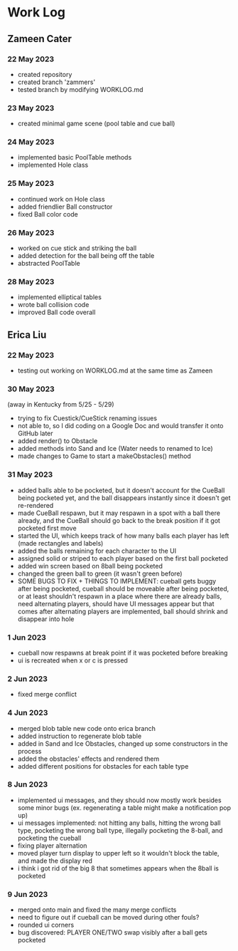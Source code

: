 # Work Log

## Zameen Cater

### 22 May 2023

- created repository
- created branch 'zammers'
- tested branch by modifying WORKLOG.md

### 23 May 2023
- created minimal game scene (pool table and cue ball)

### 24 May 2023
- implemented basic PoolTable methods
- implemented Hole class

### 25 May 2023
- continued work on Hole class
- added friendlier Ball constructor
- fixed Ball color code

### 26 May 2023
- worked on cue stick and striking the ball
- added detection for the ball being off the table
- abstracted PoolTable

### 28 May 2023
- implemented elliptical tables
- wrote ball collision code
- improved Ball code overall

## Erica Liu

### 22 May 2023

- testing out working on WORKLOG.md at the same time as Zameen

### 30 May 2023

(away in Kentucky from 5/25 - 5/29)
- trying to fix Cuestick/CueStick renaming issues
- not able to, so I did coding on a Google Doc and would transfer it onto GitHub later
- added render() to Obstacle
- added methods into Sand and Ice (Water needs to renamed to Ice)
- made changes to Game to start a makeObstacles() method

### 31 May 2023

- added balls able to be pocketed, but it doesn't account for the CueBall being pocketed yet,
and the ball disappears instantly since it doesn't get re-rendered
- made CueBall respawn, but it may respawn in a spot with a ball there already,
and the CueBall should go back to the break position if it got pocketed first move
- started the UI, which keeps track of how many balls each player has left
(made rectangles and labels)
- added the balls remaining for each character to the UI
- assigned solid or striped to each player based on the first ball pocketed
- added win screen based on 8ball being pocketed
- changed the green ball to green (it wasn't green before)
- SOME BUGS TO FIX + THINGS TO IMPLEMENT: cueball gets buggy after being pocketed, cueball should be moveable after being pocketed, or at least shouldn't respawn in a place where there are already balls,
need alternating players, should have UI messages appear but that comes after alternating
players are implemented, ball should shrink and disappear into hole

### 1 Jun 2023

- cueball now respawns at break point if it was pocketed before breaking
- ui is recreated when x or c is pressed

### 2 Jun 2023

- fixed merge conflict

### 4 Jun 2023

- merged blob table new code onto erica branch
- added instruction to regenerate blob table
- added in Sand and Ice Obstacles, changed up some constructors in the process
- added the obstacles' effects and rendered them
- added different positions for obstacles for each table type

### 8 Jun 2023

- implemented ui messages, and they should now mostly work besides some minor bugs (ex.
  regenerating a table might make a notification pop up)
- ui messages implemented: not hitting any balls, hitting the wrong ball type, pocketing the wrong
ball type, illegally pocketing the 8-ball, and pocketing the cueball
- fixing player alternation
- moved player turn display to upper left so it wouldn't block the table, and made the display red
- i think i got rid of the big 8 that sometimes appears when the 8ball is pocketed

### 9 Jun 2023

- merged onto main and fixed the many merge conflicts
- need to figure out if cueball can be moved during other fouls?
- rounded ui corners
- bug discovered: PLAYER ONE/TWO swap visibly after a ball gets pocketed
